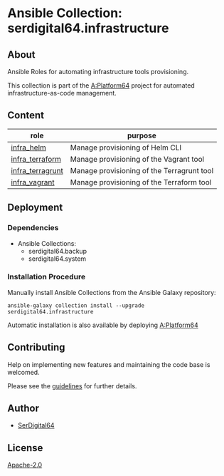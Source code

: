 # Ansible Collection: serdigital64.infrastructure

## About

Ansible Roles for automating infrastructure tools provisioning.

This collection is part of the [A:Platform64](https://github.com/aplatform64/aplatform64) project for automated infrastructure-as-code management.

## Content

| role                                                                                    | purpose                                    |
| --------------------------------------------------------------------------------------- | ------------------------------------------ |
| [infra_helm](https://aplatform64.readthedocs.io/en/latest/roles/infra_helm)             | Manage provisioning of Helm CLI            |
| [infra_terraform](https://aplatform64.readthedocs.io/en/latest/roles/infra_terraform)   | Manage provisioning of the Vagrant tool    |
| [infra_terragrunt](https://aplatform64.readthedocs.io/en/latest/roles/infra_terragrunt) | Manage provisioning of the Terragrunt tool |
| [infra_vagrant](https://aplatform64.readthedocs.io/en/latest/roles/infra_vagrant)       | Manage provisioning of the Terraform tool  |

## Deployment

### Dependencies

- Ansible Collections:
  - serdigital64.backup
  - serdigital64.system

### Installation Procedure

Manually install Ansible Collections from the Ansible Galaxy repository:

```shell
ansible-galaxy collection install --upgrade serdigital64.infrastructure
```

Automatic installation is also available by deploying [A:Platform64](https://aplatform64.readthedocs.io/en/latest/#deployment)

## Contributing

Help on implementing new features and maintaining the code base is welcomed.

Please see the [guidelines](https://aplatform64.readthedocs.io/en/latest/contributing/CONTRIBUTING) for further details.

## Author

- [SerDigital64](https://serdigital64.github.io/)

## License

[Apache-2.0](https://www.apache.org/licenses/LICENSE-2.0.txt)
